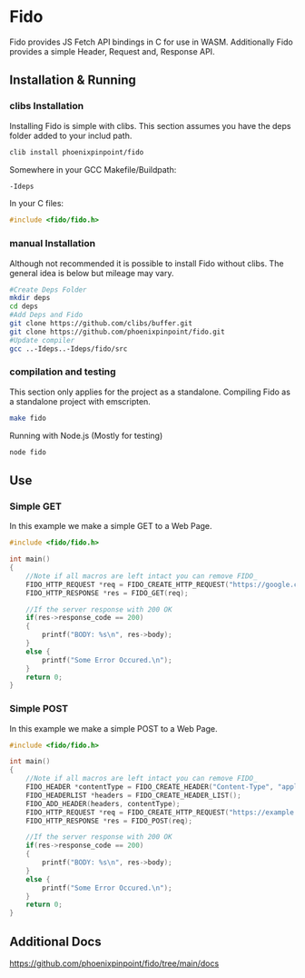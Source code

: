 # Fido
Fido provides JS Fetch API bindings in C for use in WASM. Additionally Fido provides a simple Header, Request and, Response API.

## Installation & Running
### clibs Installation
Installing Fido is simple with clibs. This section assumes you have the deps folder added to your includ path.
```bash
clib install phoenixpinpoint/fido
```
Somewhere in your GCC Makefile/Buildpath:
```bash
-Ideps
```
In your C files:
```c
#include <fido/fido.h>
```
### manual Installation
Although not recommended it is possible to install Fido without clibs. The general idea is below but mileage may vary.
```bash
#Create Deps Folder
mkdir deps
cd deps
#Add Deps and Fido
git clone https://github.com/clibs/buffer.git
git clone https://github.com/phoenixpinpoint/fido.git
#Update compiler
gcc ..-Ideps..-Ideps/fido/src
```
### compilation and testing
This section only applies for the project as a standalone. Compiling Fido as a standalone project with emscripten.
```bash
make fido
```
Running with Node.js (Mostly for testing)
```bash
node fido
```
## Use
### Simple GET
In this example we make a simple GET to a Web Page.
```c
#include <fido/fido.h>

int main()
{
	//Note if all macros are left intact you can remove FIDO_
	FIDO_HTTP_REQUEST *req = FIDO_CREATE_HTTP_REQUEST("https://google.com", NULL, NULL);
	FIDO_HTTP_RESPONSE *res = FIDO_GET(req);

	//If the server response with 200 OK
	if(res->response_code == 200)
	{
		printf("BODY: %s\n", res->body);
	}
	else {
		printf("Some Error Occured.\n");
	}
	return 0;
}
```
### Simple POST
In this example we make a simple POST to a Web Page.
```c
#include <fido/fido.h>

int main()
{
	//Note if all macros are left intact you can remove FIDO_
	FIDO_HEADER *contentType = FIDO_CREATE_HEADER("Content-Type", "application/json");
	FIDO_HEADERLIST *headers = FIDO_CREATE_HEADER_LIST();
	FIDO_ADD_HEADER(headers, contentType);
	FIDO_HTTP_REQUEST *req = FIDO_CREATE_HTTP_REQUEST("https://example.com", headers, "{\"TEST\":\"VALUE\"}");
	FIDO_HTTP_RESPONSE *res = FIDO_POST(req);

	//If the server response with 200 OK
	if(res->response_code == 200)
	{
		printf("BODY: %s\n", res->body);
	}
	else {
		printf("Some Error Occured.\n");
	}
	return 0;
}
```
## Additional Docs
https://github.com/phoenixpinpoint/fido/tree/main/docs
